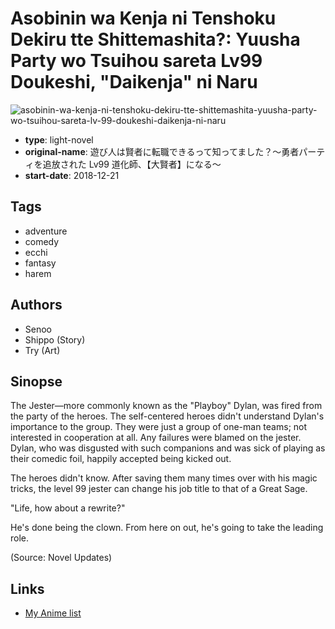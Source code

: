 # Asobinin wa Kenja ni Tenshoku Dekiru tte Shittemashita?: Yuusha Party wo Tsuihou sareta Lv99 Doukeshi, "Daikenja" ni Naru

![asobinin-wa-kenja-ni-tenshoku-dekiru-tte-shittemashita-yuusha-party-wo-tsuihou-sareta-lv-99-doukeshi-daikenja-ni-naru](https://cdn.myanimelist.net/images/manga/1/227535.jpg)

-   **type**: light-novel
-   **original-name**: 遊び人は賢者に転職できるって知ってました？～勇者パーティを追放された Lv99 道化師、【大賢者】になる～
-   **start-date**: 2018-12-21

## Tags

-   adventure
-   comedy
-   ecchi
-   fantasy
-   harem

## Authors

-   Senoo
-   Shippo (Story)
-   Try (Art)

## Sinopse

The Jester—more commonly known as the "Playboy" Dylan, was fired from the party of the heroes. The self-centered heroes didn't understand Dylan's importance to the group. They were just a group of one-man teams; not interested in cooperation at all. Any failures were blamed on the jester. Dylan, who was disgusted with such companions and was sick of playing as their comedic foil, happily accepted being kicked out.

The heroes didn't know. After saving them many times over with his magic tricks, the level 99 jester can change his job title to that of a Great Sage.

"Life, how about a rewrite?"

He's done being the clown. From here on out, he's going to take the leading role.

(Source: Novel Updates)

## Links

-   [My Anime list](https://myanimelist.net/manga/120353/Asobinin_wa_Kenja_ni_Tenshoku_Dekiru_tte_Shittemashita__Yuusha_Party_wo_Tsuihou_sareta_Lv99_Doukeshi_Daikenja_ni_Naru)
